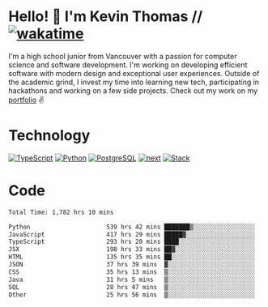 # Hello! 👋 I'm Kevin Thomas // [![wakatime](https://wakatime.com/badge/user/e9d16d74-e01d-4a37-8086-9257e0bde1c2.svg?style=flat-square)](https://wakatime.com/@e9d16d74-e01d-4a37-8086-9257e0bde1c2)

I'm a high school junior from Vancouver with a passion for computer science and software development. I'm working on developing efficient software with modern design and exceptional user experiences. Outside of the academic grind, I invest my time into learning new tech, participating in hackathons and working on a few side projects. Check out my work on my [portfolio](https://kevinjosethomas.com/) ✌️

# Technology
[![TypeScript](https://github.com/kevinjosethomas/kevinjosethomas/assets/46242684/444b2e5d-659f-41f5-81fe-3abafb75cb6c)](https://kevinjosethomas.com/stack)
[![Python](https://github.com/kevinjosethomas/kevinjosethomas/assets/46242684/34a174c4-54db-4c4e-9842-2324d47cb043)](https://kevinjosethomas.com/stack)
[![PostgreSQL](https://github.com/kevinjosethomas/kevinjosethomas/assets/46242684/46d6de1c-c483-4dc7-ab3a-87763af6fc78)](https://kevinjosethomas.com/stack)
[![next](https://github.com/kevinjosethomas/kevinjosethomas/assets/46242684/bc46bae5-1ad9-42a7-b7a2-427cbde7c994)](https://kevinjosethomas.com/stack)
[![Stack](https://github.com/kevinjosethomas/kevinjosethomas/assets/46242684/0b9b7eeb-8cce-4a56-bffd-3131dd4dd88c)](https://kevinjosethomas.com/stack)




# Code
<!--START_SECTION:waka-->

```txt
Total Time: 1,782 hrs 10 mins

Python                     539 hrs 42 mins ███████▒░░░░░░░░░░░░░░░░░   29.85 %
JavaScript                 417 hrs 29 mins █████▓░░░░░░░░░░░░░░░░░░░   23.09 %
TypeScript                 293 hrs 20 mins ████░░░░░░░░░░░░░░░░░░░░░   16.22 %
JSX                        198 hrs 33 mins ██▓░░░░░░░░░░░░░░░░░░░░░░   10.98 %
HTML                       135 hrs 35 mins ██░░░░░░░░░░░░░░░░░░░░░░░   07.50 %
JSON                       37 hrs 39 mins  ▓░░░░░░░░░░░░░░░░░░░░░░░░   02.08 %
CSS                        35 hrs 13 mins  ▒░░░░░░░░░░░░░░░░░░░░░░░░   01.95 %
Java                       31 hrs 5 mins   ▒░░░░░░░░░░░░░░░░░░░░░░░░   01.72 %
SQL                        28 hrs 47 mins  ▒░░░░░░░░░░░░░░░░░░░░░░░░   01.59 %
Other                      25 hrs 56 mins  ▒░░░░░░░░░░░░░░░░░░░░░░░░   01.43 %
```

<!--END_SECTION:waka-->
